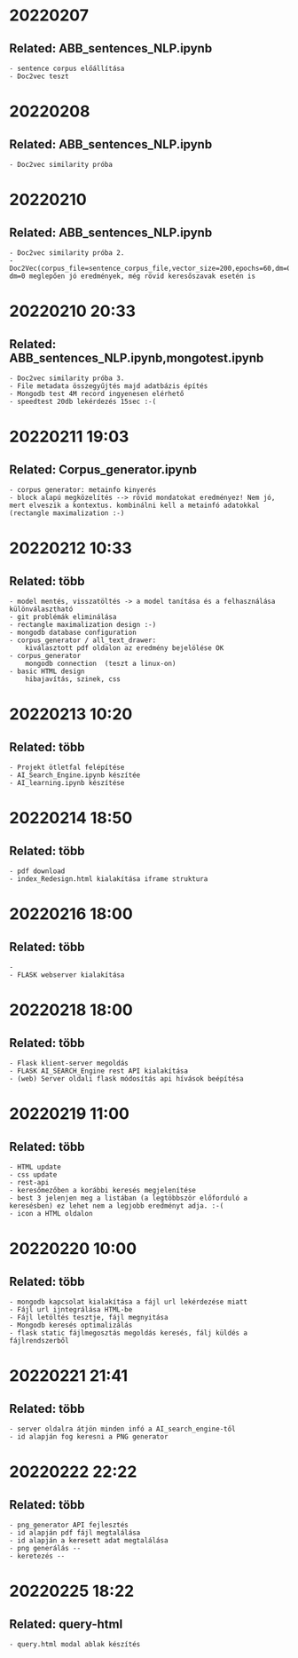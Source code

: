 # 20220207
## Related: ABB_sentences_NLP.ipynb
    - sentence corpus előállítása
    - Doc2vec teszt

# 20220208
## Related: ABB_sentences_NLP.ipynb
    - Doc2vec similarity próba


# 20220210
## Related: ABB_sentences_NLP.ipynb
    - Doc2vec similarity próba 2. 
    - Doc2Vec(corpus_file=sentence_corpus_file,vector_size=200,epochs=60,dm=0)  dm=0 meglepően jó eredmények, még rövid keresőszavak esetén is

# 20220210 20:33
## Related: ABB_sentences_NLP.ipynb,mongotest.ipynb
    - Doc2vec similarity próba 3. 
    - File metadata összegyűjtés majd adatbázis építés
    - Mongodb test 4M record ingyenesen elérhető
    - speedtest 20db lekérdezés 15sec :-(


# 20220211 19:03
## Related: Corpus_generator.ipynb 
    - corpus generator: metainfo kinyerés
    - block alapú megközelítés --> rövid mondatokat eredményez! Nem jó, mert elveszik a kontextus. kombinálni kell a metainfó adatokkal (rectangle maximalization :-)

# 20220212 10:33
## Related: több 
    - model mentés, visszatöltés -> a model tanítása és a felhasználása különválasztható
    - git problémák eliminálása
    - rectangle maximalization design :-) 
    - mongodb database configuration
    - corpus_generator / all_text_drawer:
        kiválasztott pdf oldalon az eredmény bejelölése OK
    - corpus_generator
        mongodb connection  (teszt a linux-on)
    - basic HTML design
        hibajavítás, szinek, css

# 20220213 10:20
## Related: több
    - Projekt ötletfal felépítése
    - AI_Search_Engine.ipynb készítée
    - AI_learning.ipynb készítése

# 20220214 18:50
## Related: több
    - pdf download
    - index_Redesign.html kialakítása iframe struktura

# 20220216 18:00
## Related: több
    - 
    - FLASK webserver kialakítása


# 20220218 18:00
## Related: több
    - Flask klient-server megoldás
    - FLASK AI_SEARCH_Engine rest API kialakítása
    - (web) Server oldali flask módosítás api hívások beépítésa
 

# 20220219 11:00
## Related: több
    - HTML update
    - css update
    - rest-api
    - keresőmezőben a korábbi keresés megjelenítése
    - best 3 jelenjen meg a listában (a legtöbbször előforduló a keresésben) ez lehet nem a legjobb eredményt adja. :-(
    - icon a HTML oldalon

# 20220220 10:00
## Related: több
    - mongodb kapcsolat kialakítása a fájl url lekérdezése miatt
    - Fájl url ijntegrálása HTML-be
    - Fájl letöltés tesztje, fájl megnyitása
    - Mongodb keresés optimalizálás
    - flask static fájlmegosztás megoldás keresés, fálj küldés a fájlrendszerből    


# 20220221 21:41
## Related: több
    - server oldalra átjön minden infó a AI_search_engine-től
    - id alapján fog keresni a PNG generator

# 20220222 22:22
## Related: több
    - png_generator API fejlesztés 
    - id alapján pdf fájl megtalálása
    - id alapján a keresett adat megtalálása
    - png generálás --
    - keretezés --

# 20220225 18:22
## Related: query-html
    - query.html modal ablak készítés  




